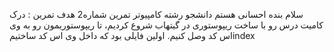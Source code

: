 سلام بنده احسانی هستم
دانشجو رشته کامپیوتر 
تمرین شماره2
هدف تمرین : درک کامیت
درس رو با ساخت ریپوستوری در گیتهاب شروع کردیم،
تا ریپوستوریمون رو به وی اس کد وصل کنیم.
اولین فایلی بود که داخل وی اس کد ساختیمindex
